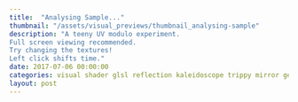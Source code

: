 ```yaml
---
title:  "Analysing Sample..."
thumbnail: "/assets/visual_previews/thumbnail_analysing-sample"
description: "A teeny UV modulo experiment.
Full screen viewing recommended.
Try changing the textures!
Left click shifts time."
date: 2017-07-06 00:00:00
categories: visual shader glsl reflection kaleidoscope trippy mirror geometry
layout: post
---
```

